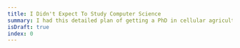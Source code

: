 ```yaml
---
title: I Didn't Expect To Study Computer Science
summary: I had this detailed plan of getting a PhD in cellular agriculture. I was so dedicated to pursue bioengineering, I studied an additional year after high school so I could join one of the best bioengineering school in Korea with a decent scholarship. "This is it," I thought. "I'm finally going to study exactly what I want to study." Now, it’s 2023, and I’m an international student in the US studying computer science with more than $40k in debt. How did I get here?
isDraft: true
index: 0
---
```

